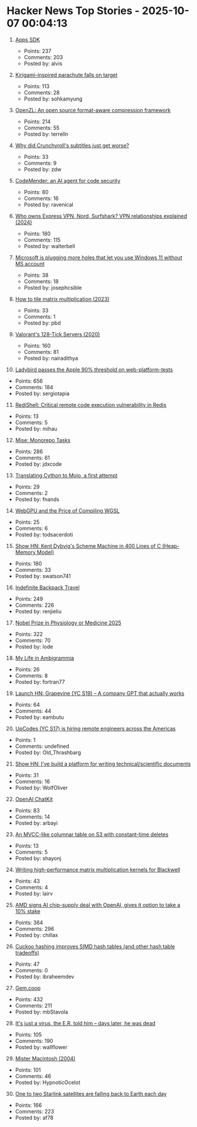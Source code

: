# Hacker News Top Stories - 2025-10-07 00:04:13

1. [Apps SDK](https://developers.openai.com/apps-sdk/)
   - Points: 237
   - Comments: 203
   - Posted by: alvis

2. [Kirigami-inspired parachute falls on target](https://physicsworld.com/a/kirigami-inspired-parachute-falls-on-target/)
   - Points: 113
   - Comments: 28
   - Posted by: sohkamyung

3. [OpenZL: An open source format-aware compression framework](https://engineering.fb.com/2025/10/06/developer-tools/openzl-open-source-format-aware-compression-framework/)
   - Points: 214
   - Comments: 55
   - Posted by: terrelln

4. [Why did Crunchyroll's subtitles just get worse?](https://animebythenumbers.substack.com/p/worse-crunchyroll-subtitles)
   - Points: 33
   - Comments: 9
   - Posted by: zdw

5. [CodeMender: an AI agent for code security](https://deepmind.google/discover/blog/introducing-codemender-an-ai-agent-for-code-security/)
   - Points: 80
   - Comments: 16
   - Posted by: ravenical

6. [Who owns Express VPN, Nord, Surfshark? VPN relationships explained (2024)](https://windscribe.com/blog/the-vpn-relationship-map/)
   - Points: 180
   - Comments: 115
   - Posted by: walterbell

7. [Microsoft is plugging more holes that let you use Windows 11 without MS account](https://www.theverge.com/news/793579/microsoft-windows-11-local-account-bypass-workaround-changes)
   - Points: 38
   - Comments: 18
   - Posted by: josephcsible

8. [How to tile matrix multiplication (2023)](https://alvinwan.com/how-to-tile-matrix-multiplication/)
   - Points: 33
   - Comments: 1
   - Posted by: pbd

9. [Valorant's 128-Tick Servers (2020)](https://technology.riotgames.com/news/valorants-128-tick-servers)
   - Points: 160
   - Comments: 81
   - Posted by: nairadithya

10. [Ladybird passes the Apple 90% threshold on web-platform-tests](https://twitter.com/awesomekling/status/1974781722953953601)
   - Points: 656
   - Comments: 184
   - Posted by: sergiotapia

11. [RediShell: Critical remote code execution vulnerability in Redis](https://www.wiz.io/blog/wiz-research-redis-rce-cve-2025-49844)
   - Points: 13
   - Comments: 5
   - Posted by: mihau

12. [Mise: Monorepo Tasks](https://github.com/jdx/mise/discussions/6564)
   - Points: 286
   - Comments: 61
   - Posted by: jdxcode

13. [Translating Cython to Mojo, a first attempt](https://fnands.com/blog/2025/sklearn-mojo-dbscan-inner/)
   - Points: 29
   - Comments: 2
   - Posted by: fnands

14. [WebGPU and the Price of Compiling WGSL](https://hugodaniel.com/posts/webgpu-diagnostics/)
   - Points: 25
   - Comments: 6
   - Posted by: todsacerdoti

15. [Show HN: Kent Dybvig's Scheme Machine in 400 Lines of C (Heap-Memory Model)](https://gist.github.com/swatson555/8cc36d8d022d7e5cc44a5edb2c4f7d0b)
   - Points: 180
   - Comments: 33
   - Posted by: swatson741

16. [Indefinite Backpack Travel](https://jeremymaluf.com/onebag/)
   - Points: 249
   - Comments: 226
   - Posted by: renjieliu

17. [Nobel Prize in Physiology or Medicine 2025](https://www.nobelprize.org/prizes/medicine/2025/press-release/)
   - Points: 322
   - Comments: 70
   - Posted by: lode

18. [My Life in Ambigrammia](https://www.theatlantic.com/ideas/archive/2025/10/ambigrams-words-double-meanings-art/684404/)
   - Points: 26
   - Comments: 8
   - Posted by: fortran77

19. [Launch HN: Grapevine (YC S19) – A company GPT that actually works](https://getgrapevine.ai/)
   - Points: 64
   - Comments: 44
   - Posted by: eambutu

20. [UpCodes (YC S17) is hiring remote engineers across the Americas](https://up.codes/careers?utm_source=HN)
   - Points: 1
   - Comments: undefined
   - Posted by: Old_Thrashbarg

21. [Show HN: I've build a platform for writing technical/scientific documents](https://www.monsterwriter.com)
   - Points: 31
   - Comments: 16
   - Posted by: WolfOliver

22. [OpenAI ChatKit](https://github.com/openai/chatkit-js)
   - Points: 83
   - Comments: 14
   - Posted by: arbayi

23. [An MVCC-like columnar table on S3 with constant-time deletes](https://www.shayon.dev/post/2025/277/an-mvcc-like-columnar-table-on-s3-with-constant-time-deletes/)
   - Points: 13
   - Comments: 5
   - Posted by: shayonj

24. [Writing high-performance matrix multiplication kernels for Blackwell](https://docs.jax.dev/en/latest/pallas/gpu/blackwell_matmul.html)
   - Points: 43
   - Comments: 4
   - Posted by: lairv

25. [AMD signs AI chip-supply deal with OpenAI, gives it option to take a 10% stake](https://www.reuters.com/business/amd-signs-ai-chip-supply-deal-with-openai-gives-it-option-take-10-stake-2025-10-06/)
   - Points: 364
   - Comments: 296
   - Posted by: chillax

26. [Cuckoo hashing improves SIMD hash tables (and other hash table tradeoffs)](https://reiner.org/cuckoo-hashing)
   - Points: 47
   - Comments: 0
   - Posted by: ibraheemdev

27. [Gem.coop](https://gem.coop/)
   - Points: 432
   - Comments: 211
   - Posted by: mbStavola

28. [It's just a virus, the E.R. told him – days later, he was dead](https://www.nytimes.com/2025/10/05/well/sam-terblanche-virus-death-columbia.html)
   - Points: 105
   - Comments: 190
   - Posted by: wallflower

29. [Mister Macintosh (2004)](https://folklore.org/Mister_Macintosh.html)
   - Points: 101
   - Comments: 46
   - Posted by: HypnoticOcelot

30. [One to two Starlink satellites are falling back to Earth each day](https://earthsky.org/human-world/1-to-2-starlink-satellites-falling-back-to-earth-each-day/)
   - Points: 166
   - Comments: 223
   - Posted by: af78

